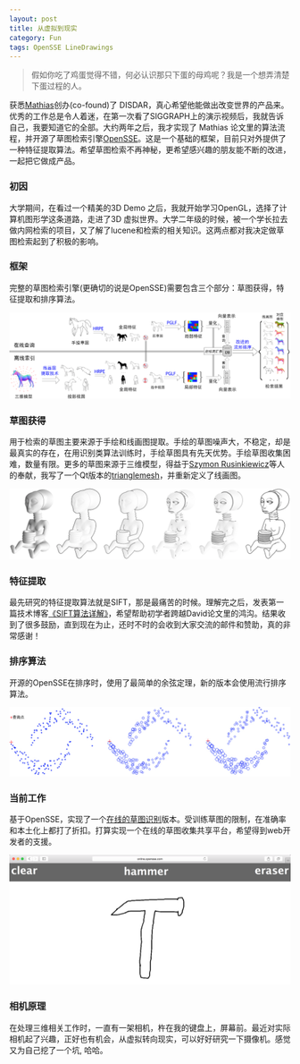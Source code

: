 ```yaml
---
layout: post
title: 从虚拟到现实
category: Fun
tags: OpenSSE LineDrawings
---
```


> 假如你吃了鸡蛋觉得不错，何必认识那只下蛋的母鸡呢？我是一个想弄清楚下蛋过程的人。

获悉[Mathias](http://cybertron.cg.tu-berlin.de/eitz/)创办(co-found)了 DISDAR，真心希望他能做出改变世界的产品来。优秀的工作总是令人着迷，在第一次看了SIGGRAPH上的演示视频后，我就告诉自己，我要知道它的全部。大约两年之后，我才实现了 Mathias 论文里的算法流程，并开源了草图检索引擎[OpenSSE](https://github.com/zddhub/opensse)。这是一个基础的框架，目前只对外提供了一种特征提取算法。希望草图检索不再神秘，更希望感兴趣的朋友能不断的改进，一起把它做成产品。

<!-- more -->

### 初因

大学期间，在看过一个精美的3D Demo 之后，我就开始学习OpenGL，选择了计算机图形学这条道路，走进了3D 虚拟世界。大学二年级的时候，被一个学长拉去做内网检索的项目，又了解了lucene和检索的相关知识。这两点都对我决定做草图检索起到了积极的影响。

### 框架

完整的草图检索引擎(更确切的说是OpenSSE)需要包含三个部分：草图获得，特征提取和排序算法。

![Overview](/asserts/images/2014-11-15/overview.png)

### 草图获得

用于检索的草图主要来源于手绘和线画图提取。手绘的草图噪声大，不稳定，却是最真实的存在，在用识别类算法训练时，手绘草图具有先天优势。手绘草图收集困难，数量有限。更多的草图来源于三维模型，得益于[Szymon Rusinkiewicz](http://www.cs.princeton.edu/~smr/)等人的奉献，我写了一个Qt版本的[trianglemesh](https://github.com/zddhub/trianglemesh)，并重新定义了线画图。

![Line Drawing](/asserts/images/2014-11-15/drawinglines.png)

### 特征提取

最先研究的特征提取算法就是SIFT，那是最痛苦的时候。理解完之后，发表第一篇技术博客[《SIFT算法详解》](http://blog.csdn.net/zddblog/article/details/7521424)，希望帮助初学者跨越David论文里的鸿沟。结果收到了很多鼓励，直到现在为止，还时不时的会收到大家交流的邮件和赞助，真的非常感谢！

### 排序算法

开源的OpenSSE在排序时，使用了最简单的余弦定理，新的版本会使用流行排序算法。

![Manifold Sort](/asserts/images/2014-11-15/manifold_sort.png)

### 当前工作

基于OpenSSE，实现了一个[在线的草图识别](http://online.opensse.com)版本。受训练草图的限制，在准确率和本土化上都打了折扣。打算实现一个在线的草图收集共享平台，希望得到web开发者的支援。

![OpenSSE Online](/asserts/images/2014-11-15/opensse_online.png)

### 相机原理

在处理三维相关工作时，一直有一架相机，杵在我的键盘上，屏幕前。最近对实际相机起了兴趣，正好也有机会，从虚拟转向现实，可以好好研究一下摄像机。感觉又为自己挖了一个坑, 哈哈。
